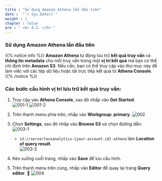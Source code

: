 ```yaml
---
title : "Sử dụng Amazon Athena lần đầu tiên"
date :  "`r Sys.Date()`" 
weight : 1
chapter : false
pre : " <b> 4.1. </b> "
---
```


### Sử dụng Amazon Athena lần đầu tiên

{{% notice info %}}
**Amazon Athena** tự động lưu trữ **kết quả truy vấn** và **thông tin metadata** cho mỗi truy vấn trong một **vị trí kết quả** mà bạn có thể chỉ định trên **Amazon S3**. Nếu cần, bạn có thể truy cập vào thư mục này để làm việc với các tệp dữ liệu hoặc tải trực tiếp kết quả từ **Athena Console**.  
{{% /notice %}}

### **Các bước cấu hình vị trí lưu trữ kết quả truy vấn:**  

1. Truy cập vào **Athena Console**, sau đó nhấp vào **Get Started**.  
![001-1](../../../images/4.exploring/4.1/001-1.png)
![001-2](../../../images/4.exploring/4.1/001-2.png)

2. Trên thanh menu phía trên, nhấp vào **Workgroup: primary**. 
![002](../../../images/4.exploring/4.1/002.png)

3. Chọn **Settings**, sau đó nhấp vào **Browse S3** và chọn đường dẫn:  
![003-1](../../../images/4.exploring/4.1/003-1.png)

   - `s3://serverlessanalytics-[your-account-id]-athena` làm **Location of query result**.  
![003-2](../../../images/4.exploring/4.1/003-2.png)

4. Kéo xuống cuối trang, nhấp vào **Save** để lưu cấu hình.  
5. Trên thanh menu trên cùng, nhấp vào **Editor** để quay lại trang **Query editor**. 🚀
![004](../../../images/4.exploring/4.1/004.png)